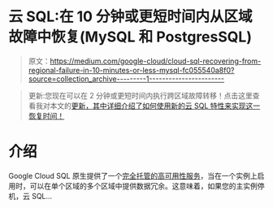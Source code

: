 # 云 SQL:在 10 分钟或更短时间内从区域故障中恢复(MySQL 和 PostgresSQL)

> 原文：<https://medium.com/google-cloud/cloud-sql-recovering-from-regional-failure-in-10-minutes-or-less-mysql-fc055540a8f0?source=collection_archive---------1----------------------->

> 更新:您现在可以在 2 分钟或更短时间内执行跨区域故障转移！点击这里查看我对本文的[更新，其中详细介绍了如何使用新的云 SQL 特性来实现这一恢复时间！](/google-cloud/cloudsql-cross-region-ha-just-got-easier-and-whole-lot-faster-4f94c7dcc71d)

# 介绍

Google Cloud SQL 原生提供了一个[完全托管的高可用性服务](https://cloud.google.com/sql/docs/mysql/high-availability)，当在一个实例上启用时，可以在单个区域的多个区域中提供数据冗余。这意味着，如果您的主实例停机，云 SQL…